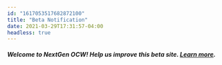 ```yaml
---
id: "1617053517682872100"
title: "Beta Notification"
date: 2021-03-29T17:31:57-04:00
headless: true
---
```

##### **Welcome to NextGen OCW! Help us improve this beta site. [Learn more](/pages/beta).**